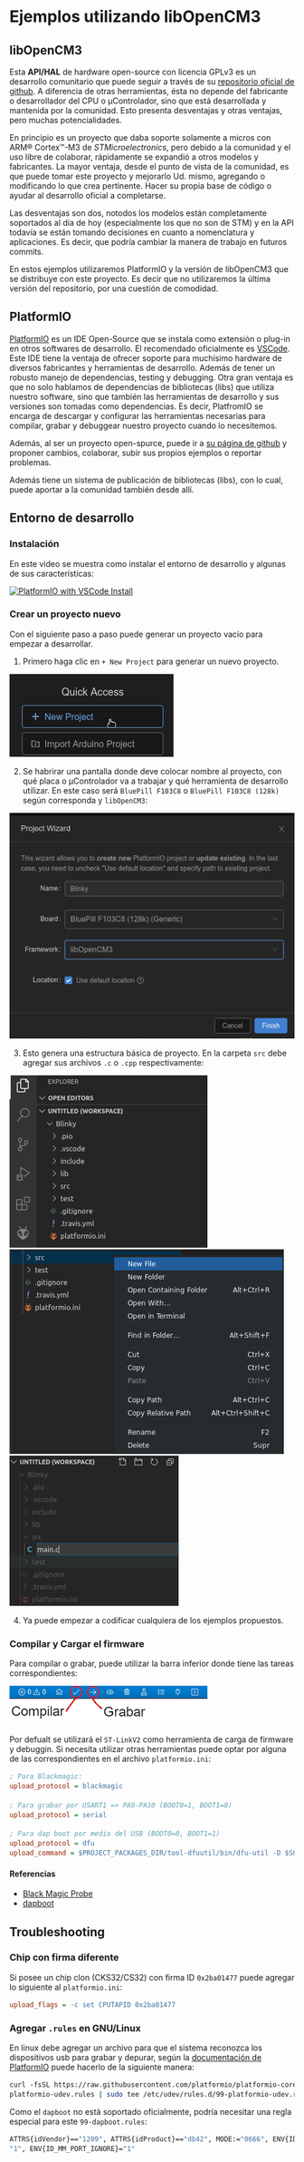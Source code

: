 # Ejemplos utilizando libOpenCM3

## libOpenCM3

Esta **API/HAL** de hardware open-source con licencia GPLv3 es un desarrollo comunitario que puede seguir a través de su [repositorio oficial de github](https://github.com/libopencm3/libopencm3). A diferencia de otras herramientas, ésta no depende del fabricante o desarrollador del CPU o µControlador, sino que está desarrollada y mantenida por la comunidad. Esto presenta desventajas y otras ventajas, pero muchas potencialidades.

En principio es un proyecto que daba soporte solamente a micros con ARM® Cortex&trade;-M3 de *STMicroelectronics*, pero debido a la comunidad y el uso libre de colaborar, rápidamente se expandió a otros modelos y fabricantes. La mayor ventaja, desde el punto de vista de la comunidad, es que puede tomar este proyecto y mejorarlo Ud. mismo, agregando o modificando lo que crea pertinente. Hacer su propia base de código o ayudar al desarrollo oficial a completarse.

Las desventajas son dos, notodos los modelos están completamente soportados al día de hoy (especialmente los que no son de STM) y en la API todavía se están tomando decisiones en cuanto a nomenclatura y aplicaciones. Es decir, que podría cambiar la manera de trabajo en futuros commits.

En estos ejemplos utilizaremos PlatformIO y la versión de libOpenCM3 que se distribuye con este proyecto. Es decir que no utilizaremos la última versión del repositorio, por una cuestión de comodidad.

## PlatformIO

[PlatformIO](https://platformio.org/) es un IDE Open-Source que se instala como extensión o plug-in en otros softwares de desarrollo. El recomendado oficialmente es [VSCode](https://code.visualstudio.com/). Este IDE tiene la ventaja de ofrecer soporte para muchísimo hardware de diversos fabricantes y herramientas de desarrollo. Además de tener un robusto manejo de dependencias, testing y debugging. Otra gran ventaja es que no solo hablamos de dependencias de bibliotecas (libs) que utiliza nuestro software, sino que también las herramientas de desarrollo y sus versiones son tomadas como dependencias. Es decir, PlatfromIO se encarga de descargar y configurar las herramientas necesarias para compilar, grabar y debuggear nuestro proyecto cuando lo necesitemos.

Además, al ser un proyecto open-spurce, puede ir a [su página de github](https://github.com/platformio) y proponer cambios, colaborar, subir sus propios ejemplos o reportar problemas.

Además tiene un sistema de publicación de bibliotecas (libs), con lo cual, puede aportar a la comunidad también desde allí.

## Entorno de desarrollo

### Instalación

En este video se muestra como instalar el entorno de desarrollo y algunas de sus características:

[![PlatformIO with VSCode Install](https://img.youtube.com/vi/1AGaJZpZDSg/0.jpg)](https://www.youtube.com/watch?v=1AGaJZpZDSg)

### Crear un proyecto nuevo

Con el siguiente paso a paso puede generar un proyecto vacío para empezar a desarrollar.

1. Primero haga clic en `+ New Project` para generar un nuevo proyecto.

![Nuevo proyecto](img/new-project.png)

2. Se habrirar una pantalla donde deve colocar nombre al proyecto, con qué placa o µControlador va a trabajar y qué herramienta de desarrollo utilizar. En este caso será `BluePill F103C8` o `BluePill F103C8 (128k)` según corresponda y `libOpenCM3`:

![Project Wizard](img/wizard.png)

3. Esto genera una estructura básica de proyecto. En la carpeta `src` debe agregar sus archivos `.c` o `.cpp` respectivamente:

![Estructura de un proyexto nuevo](img/estructura.png)
![Crear un nuevo archivo en la carpeta "src"](img/new-file.png)![main.c](img/main.png)

4. Ya puede empezar a codificar cualquiera de los ejemplos propuestos.

### Compilar y Cargar el firmware

Para compilar o grabar, puede utilizar la barra inferior donde tiene las tareas correspondientes:

![Toolbar compilar y grabar](img/toolbar.png)

Por defualt se utilizará el `ST-LinkV2` como herramienta de carga de firmware y debuggin. Si necesita utilizar otras herramientas puede optar por alguna de las correspondientes en el archivo `platformio.ini`:

```ini
; Para Blackmagic:
upload_protocol = blackmagic

; Para grabar por USART1 => PA9-PA10 (BOOT0=1, BOOT1=0)
upload_protocol = serial

; Para dap boot por medio del USB (BOOT0=0, BOOT1=1)
upload_protocol = dfu
upload_command = $PROJECT_PACKAGES_DIR/tool-dfuutil/bin/dfu-util -D $SOURCE
```

#### Referencias

* [Black Magic Probe](https://black-magic.org/)
* [dapboot](https://github.com/devanlai/dapboot)

## Troubleshooting

### Chip con firma diferente

Si posee un chip clon (CKS32/CS32) con firma ID `0x2ba01477` puede agregar lo siguiente al `platformio.ini`:

```ini
upload_flags = -c set CPUTAPID 0x2ba01477
```

### Agregar `.rules` en GNU/Linux

En linux debe agregar un archivo para que el sistema reconozca los dispositivos usb para grabar y depurar, según la [documentación de PlatformIO](https://docs.platformio.org/en/stable/core/installation/udev-rules.html) puede hacerlo de la siguiente manera:

```bash
curl ‐fsSL https://raw.githubusercontent.com/platformio/platformio‐core/master/scripts/99‐
platformio‐udev.rules | sudo tee /etc/udev/rules.d/99‐platformio‐udev.rules
```

Como el `dapboot` no está soportado oficialmente, podría necesitar una regla especial para este `99-dapboot.rules`:

```bash
ATTRS{idVendor}=="1209", ATTRS{idProduct}=="db42", MODE:="0666", ENV{ID_MM_DEVICE_IGNORE}=
"1", ENV{ID_MM_PORT_IGNORE}="1"
```